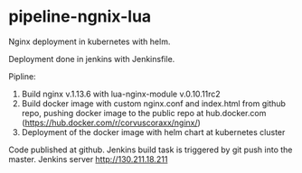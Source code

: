 # pipeline-ngnix-lua
Nginx deployment in kubernetes with helm.

Deployment done in jenkins with Jenkinsfile.

Pipline:
1. Build nginx v.1.13.6 with lua-nginx-module v.0.10.11rc2
2. Build docker image with custom nginx.conf and index.html from github repo, pushing docker image to the public repo at hub.docker.com (https://hub.docker.com/r/corvuscoraxx/nginx/)
3. Deployment of the docker image with helm chart at kubernetes cluster 

Code published at github.
Jenkins build task is triggered by git push into the master.
Jenkins server http://130.211.18.211
